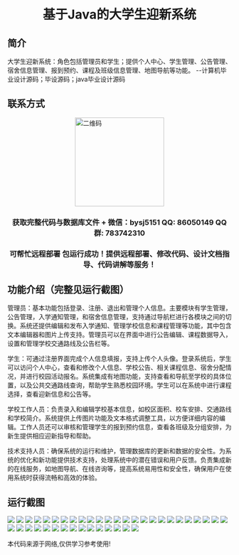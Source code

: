 <p><h1 align="center">基于Java的大学生迎新系统</h1></p>

## 简介
大学生迎新系统：角色包括管理员和学生；提供个人中心、学生管理、公告管理、宿舍信息管理、报到预约、课程及班级信息管理、地图导航等功能。    --计算机毕业设计源码；毕设源码；java毕业设计源码


## 联系方式
<img src="https://bs-1329754181.cos.ap-shanghai.myqcloud.com/wx.jpg" alt="二维码" style="display: block; margin: 0 auto;" width="200px">
<p><h3 align="center">获取完整代码与数据库文件 + 微信：bysj5151 QQ: 86050149 QQ群: 783742310</h3></p>
<p><h3 align="center">可帮忙远程部署 包运行成功！提供远程部署、修改代码、设计文档指导、代码讲解等服务！</h3></p>

## 功能介绍（完整见运行截图）
管理员：基本功能包括登录、注册、退出和管理个人信息。主要模块有学生管理，公告管理，入学通知管理，和宿舍信息管理，支持通过导航栏进行各模块之间的切换。系统还提供编辑和发布入学通知、管理学校信息和课程管理等功能，其中包含文本编辑器和图片上传支持。管理员可以在界面中进行公告编辑、课程数据导入，设置和管理学校交通路线及公告栏等。

学生：可通过注册界面完成个人信息填报，支持上传个人头像。登录系统后，学生可以访问个人中心，查看和修改个人信息、学校公告、相关课程信息、宿舍分配情况，并进行校园活动报名。系统集成有地图功能，支持查看和导航至学校的具体位置，以及公共交通路线查询，帮助学生熟悉校园环境。学生可以在系统中进行课程选择，查看迎新信息和公告等。

学校工作人员：负责录入和编辑学校基本信息，如校区面积、校车安排、交通路线和学校简介。系统提供上传图片功能及文本格式调整工具，以方便详细内容的编辑。工作人员还可以审核和管理学生的报到预约信息，查看各班级及分组安排，为新生提供相应迎新指导和帮助。

技术支持人员：确保系统的运行和维护，管理数据库的更新和数据的安全性。为系统的优化和新功能提供技术支持，处理系统中的潜在错误和用户反馈。负责集成新的在线服务，如地图导航、在线咨询等，提高系统易用性和安全性，确保用户在使用系统时获得流畅和高效的体验。


## 运行截图
![](https://bs-1329754181.cos.ap-shanghai.myqcloud.com/spring/JavaUniversityFreshmanWelcomeSystem/img/001.jpg)
![](https://bs-1329754181.cos.ap-shanghai.myqcloud.com/spring/JavaUniversityFreshmanWelcomeSystem/img/002.jpg)
![](https://bs-1329754181.cos.ap-shanghai.myqcloud.com/spring/JavaUniversityFreshmanWelcomeSystem/img/003.jpg)
![](https://bs-1329754181.cos.ap-shanghai.myqcloud.com/spring/JavaUniversityFreshmanWelcomeSystem/img/004.jpg)
![](https://bs-1329754181.cos.ap-shanghai.myqcloud.com/spring/JavaUniversityFreshmanWelcomeSystem/img/005.jpg)
![](https://bs-1329754181.cos.ap-shanghai.myqcloud.com/spring/JavaUniversityFreshmanWelcomeSystem/img/006.jpg)
![](https://bs-1329754181.cos.ap-shanghai.myqcloud.com/spring/JavaUniversityFreshmanWelcomeSystem/img/007.jpg)
![](https://bs-1329754181.cos.ap-shanghai.myqcloud.com/spring/JavaUniversityFreshmanWelcomeSystem/img/008.jpg)
![](https://bs-1329754181.cos.ap-shanghai.myqcloud.com/spring/JavaUniversityFreshmanWelcomeSystem/img/009.jpg)
![](https://bs-1329754181.cos.ap-shanghai.myqcloud.com/spring/JavaUniversityFreshmanWelcomeSystem/img/010.jpg)
![](https://bs-1329754181.cos.ap-shanghai.myqcloud.com/spring/JavaUniversityFreshmanWelcomeSystem/img/011.jpg)
![](https://bs-1329754181.cos.ap-shanghai.myqcloud.com/spring/JavaUniversityFreshmanWelcomeSystem/img/012.jpg)
![](https://bs-1329754181.cos.ap-shanghai.myqcloud.com/spring/JavaUniversityFreshmanWelcomeSystem/img/013.jpg)
![](https://bs-1329754181.cos.ap-shanghai.myqcloud.com/spring/JavaUniversityFreshmanWelcomeSystem/img/014.jpg)
![](https://bs-1329754181.cos.ap-shanghai.myqcloud.com/spring/JavaUniversityFreshmanWelcomeSystem/img/015.jpg)
![](https://bs-1329754181.cos.ap-shanghai.myqcloud.com/spring/JavaUniversityFreshmanWelcomeSystem/img/016.jpg)
![](https://bs-1329754181.cos.ap-shanghai.myqcloud.com/spring/JavaUniversityFreshmanWelcomeSystem/img/017.jpg)
![](https://bs-1329754181.cos.ap-shanghai.myqcloud.com/spring/JavaUniversityFreshmanWelcomeSystem/img/018.jpg)
![](https://bs-1329754181.cos.ap-shanghai.myqcloud.com/spring/JavaUniversityFreshmanWelcomeSystem/img/019.jpg)
![](https://bs-1329754181.cos.ap-shanghai.myqcloud.com/spring/JavaUniversityFreshmanWelcomeSystem/img/020.jpg)
![](https://bs-1329754181.cos.ap-shanghai.myqcloud.com/spring/JavaUniversityFreshmanWelcomeSystem/img/021.jpg)
![](https://bs-1329754181.cos.ap-shanghai.myqcloud.com/spring/JavaUniversityFreshmanWelcomeSystem/img/022.jpg)
![](https://bs-1329754181.cos.ap-shanghai.myqcloud.com/spring/JavaUniversityFreshmanWelcomeSystem/img/023.jpg)
![](https://bs-1329754181.cos.ap-shanghai.myqcloud.com/spring/JavaUniversityFreshmanWelcomeSystem/img/024.jpg)
![](https://bs-1329754181.cos.ap-shanghai.myqcloud.com/spring/JavaUniversityFreshmanWelcomeSystem/img/025.jpg)
![](https://bs-1329754181.cos.ap-shanghai.myqcloud.com/spring/JavaUniversityFreshmanWelcomeSystem/img/026.jpg)
![](https://bs-1329754181.cos.ap-shanghai.myqcloud.com/spring/JavaUniversityFreshmanWelcomeSystem/img/027.jpg)
![](https://bs-1329754181.cos.ap-shanghai.myqcloud.com/spring/JavaUniversityFreshmanWelcomeSystem/img/028.jpg)
![](https://bs-1329754181.cos.ap-shanghai.myqcloud.com/spring/JavaUniversityFreshmanWelcomeSystem/img/029.jpg)
![](https://bs-1329754181.cos.ap-shanghai.myqcloud.com/spring/JavaUniversityFreshmanWelcomeSystem/img/030.jpg)
![](https://bs-1329754181.cos.ap-shanghai.myqcloud.com/spring/JavaUniversityFreshmanWelcomeSystem/img/031.jpg)
![](https://bs-1329754181.cos.ap-shanghai.myqcloud.com/spring/JavaUniversityFreshmanWelcomeSystem/img/032.jpg)
![](https://bs-1329754181.cos.ap-shanghai.myqcloud.com/spring/JavaUniversityFreshmanWelcomeSystem/img/033.jpg)
![](https://bs-1329754181.cos.ap-shanghai.myqcloud.com/spring/JavaUniversityFreshmanWelcomeSystem/img/034.jpg)
![](https://bs-1329754181.cos.ap-shanghai.myqcloud.com/spring/JavaUniversityFreshmanWelcomeSystem/img/035.jpg)
![](https://bs-1329754181.cos.ap-shanghai.myqcloud.com/spring/JavaUniversityFreshmanWelcomeSystem/img/036.jpg)
![](https://bs-1329754181.cos.ap-shanghai.myqcloud.com/spring/JavaUniversityFreshmanWelcomeSystem/img/037.jpg)
![](https://bs-1329754181.cos.ap-shanghai.myqcloud.com/spring/JavaUniversityFreshmanWelcomeSystem/img/038.jpg)
![](https://bs-1329754181.cos.ap-shanghai.myqcloud.com/spring/JavaUniversityFreshmanWelcomeSystem/img/039.jpg)
![](https://bs-1329754181.cos.ap-shanghai.myqcloud.com/spring/JavaUniversityFreshmanWelcomeSystem/img/040.jpg)

<p>本代码来源于网络,仅供学习参考使用!</p>
